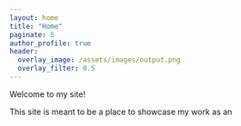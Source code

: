 ```yaml
---
layout: home
title: "Home"
paginate: 5
author_profile: true
header:
  overlay_image: /assets/images/output.png
  overlay_filter: 0.5
---
```


Welcome to my site!

This site is meant to be a place to showcase my work as an 